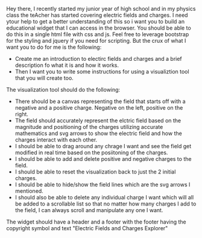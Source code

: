 Hey there, I recently started my junior year of high school and in my physics class the teAcher has started covering electric fields and charges. I need ytour help to get a better understanding of this so i want you to build an educational widget that I can access in the browser. You should be able to do this in a single html file with css and js. Feel free to leverage bootstrap for the styling and jquery if you need for scripting. But the crux of what I want you to do for me is the following:

- Create me an introduction to electirc fields and charges and a brief description fo what it is and how it works.
- Then I want you to write some instructions for using a visualiztion tool that you will create too. 

The visualization tool should do the following:
- There should be a canvas representing the field that starts off with a negative and a positive charge. Negative on the left, positive on the right.
- The field should accurately represent the elctric field based on the magnitude and positioning of the charges utilizing accurate mathematics and svg arrows to show the electric field and how the charges interact with each other.
- I should be able to drag around any chrage I want and see the field get modified in real time based on the posiitoning of the charges.
- I should be able to add and delete positive and negative charges to the field.
- I should be able to reset the visualization back to just the 2 initial charges.
- I should be able to hide/show the field lines which are the svg arrows I mentioned.
- I should also be able to delete any individual charge I want which will all be added to a scrollable list so that no matter how many charges I add to the field, I can always scroll and manipulate any one I want.

The widget should have a header and a footer with the footer having the copyright symbol and text "Electric Fields and Charges Explorer"